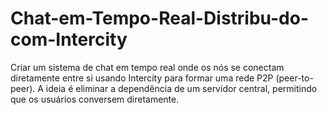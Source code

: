# Chat-em-Tempo-Real-Distribu-do-com-Intercity
Criar um sistema de chat em tempo real onde os nós se conectam diretamente entre si usando Intercity para formar uma rede P2P (peer-to-peer). A ideia é eliminar a dependência de um servidor central, permitindo que os usuários conversem diretamente.
